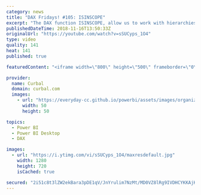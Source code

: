 ```yaml
---
category: news
title: "DAX Fridays! #105: ISINSCOPE"
excerpt: "The DAX function ISINSCOPE, allow us to work with hierarchies in Power BI. In this video I will go through an example on how to do that. This DAX function was introduced in the November 2018 Power BI Desktop Update, so make sure you have that installed if you wan to test it out.  Other resources:  DAX"
publishedDateTime: 2018-11-16T13:50:33Z
originalUrl: "https://youtube.com/watch?v=sSUCyps_1O4"
type: video
quality: 141
heat: 141
published: true

featuredContent: "<iframe width=\"800\" height=\"500\" frameborder=\"0\" src=\"https://www.youtube.com/embed/sSUCyps_1O4\" allow=\"accelerometer; autoplay; encrypted-media; gyroscope; picture-in-picture\" allowfullscreen></iframe>"

provider:
  name: Curbal
  domain: curbal.com
  images:
    - url: "https://everyday-cc.github.io/powerbi/assets/images/organizations/curbal.com-50x50.jpg"
      width: 50
      height: 50

topics:
  - Power BI
  - Power BI Desktop
  - DAX

images:
  - url: "https://i.ytimg.com/vi/sSUCyps_1O4/maxresdefault.jpg"
    width: 1280
    height: 720
    isCached: true

secured: "2i51c8t3lZW2ekBara3pDE1qV/JnYrulim7NzMt/MD0VZ8lRg9IVDHCYKKAjKDBD8faG77BqzvV9/4SxsiltNohWyKJQl/zhZu5tNLFo+k+TGzs6bbM4pqfgi9K7yi1BWJAte3AklwCiqf6ift9aXc6+ic5MSIrEDHVk0sILqbO1uQIT2F6PICTG/ds94KdTvrhQEC6z6RACHT1MCti2SmupzIjY8JJkJyQMhqMbuYJaVCUmT345SA+eVmFYlIVE/VK7VOIB5vjOGvueES5Vidrnb2f7mD+at4eWdbuMeIGOxRW2c5SV0qspiZ/StCz/VKg6h1jwa50lFO2bQOFfmjGhObviJpuXQLpCnmkws55DeL7TUZBEz6OE34+auftpjRH0ISeVj0FWeCd/QSNUdEta/hstgMqD2ye+4xg00qQvEjiECtDvCPMZ+Lz4Tiyp;6d7LPmuqS6P2NWk37cx5cw=="
---
```


